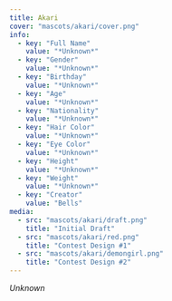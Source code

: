 ```yaml
---
title: Akari
cover: "mascots/akari/cover.png"
info:
  - key: "Full Name"
    value: "*Unknown*"
  - key: "Gender"
    value: "*Unknown*"
  - key: "Birthday"
    value: "*Unknown*"
  - key: "Age"
    value: "*Unknown*"
  - key: "Nationality"
    value: "*Unknown*"
  - key: "Hair Color"
    value: "*Unknown*"
  - key: "Eye Color"
    value: "*Unknown*"
  - key: "Height"
    value: "*Unknown*"
  - key: "Weight"
    value: "*Unknown*"
  - key: "Creator"
    value: "Bells"
media:
  - src: "mascots/akari/draft.png"
    title: "Initial Draft"
  - src: "mascots/akari/red.png"
    title: "Contest Design #1"
  - src: "mascots/akari/demongirl.png"
    title: "Contest Design #2"
---
```


*Unknown*

<!--more-->
